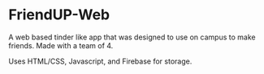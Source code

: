 # FriendUP-Web
A web based tinder like app that was designed to use on campus to make friends. Made with a team of 4. 

Uses HTML/CSS, Javascript, and Firebase for storage.
